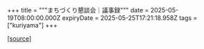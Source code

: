 +++
title = """まちづくり懇談会｜議事録"""
date = 2025-05-19T08:00:00.000Z
expiryDate = 2025-05-25T17:21:18.958Z
tags = ["kuriyama"]
+++


[[source]](https://www.town.kuriyama.hokkaido.jp/site/matikon/19033.html)
